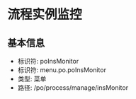 # 流程实例监控

## 基本信息

- 标识符: poInsMonitor
- 标识符: menu.po.poInsMonitor
- 类型: 菜单
- 路径: /po/process/manage/insMonitor
